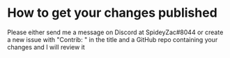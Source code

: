 # How to get your changes published
Please either send me a message on Discord at SpideyZac#8044 or create a new issue with "Contrib: " in the title and a GitHub repo containing your changes and I will review it
